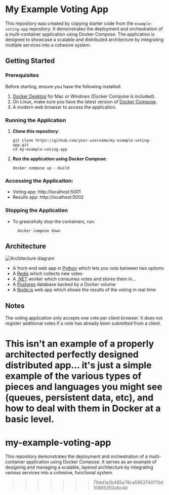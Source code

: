 # My Example Voting App

This repository was created by copying starter code from the `example-voting-app` repository. It demonstrates the deployment and orchestration of a multi-container application using Docker Compose. The application is designed to showcase a scalable and distributed architecture by integrating multiple services into a cohesive system.

## Getting Started

### Prerequisites

Before starting, ensure you have the following installed:

1. [Docker Desktop](https://www.docker.com/products/docker-desktop) for Mac or Windows (Docker Compose is included).
2. On Linux, make sure you have the latest version of [Docker Compose](https://docs.docker.com/compose/install/).
3. A modern web browser to access the application.

### Running the Application

1. **Clone this repository**:

   ```shell
   git clone https://github.com/your-username/my-example-voting-app.git
   cd my-example-voting-app

2. **Run the application using Docker Compose**:
   ```shell
   docker compose up --build

### Accessing the Applicaiton: 
* Voting app: http://localhost:5001
* Results app: http://localhost:5002

### Stopping the Application
* To greacefully stop the containers, run:
  ```shell
    docker compose down

## Architecture

![Architecture diagram](architecture.excalidraw.png)

* A front-end web app in [Python](/vote) which lets you vote between two options
* A [Redis](https://hub.docker.com/_/redis/) which collects new votes
* A [.NET](/worker/) worker which consumes votes and stores them in…
* A [Postgres](https://hub.docker.com/_/postgres/) database backed by a Docker volume
* A [Node.js](/result) web app which shows the results of the voting in real time

## Notes

The voting application only accepts one vote per client browser. It does not register additional votes if a vote has already been submitted from a client.

This isn't an example of a properly architected perfectly designed distributed app... it's just a simple
example of the various types of pieces and languages you might see (queues, persistent data, etc), and how to
deal with them in Docker at a basic level.
=======
# my-example-voting-app
This repository demonstrates the deployment and orchestration of a multi-container application using Docker Compose. It serves as an example of designing and managing a scalable, layered architecture by integrating various services into a cohesive, functional system.
>>>>>>> 79dd1a2b485a78ca5953740710d10865292a6c4d
